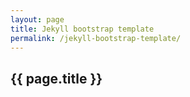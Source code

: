 ```yaml
---
layout: page
title: Jekyll bootstrap template
permalink: /jekyll-bootstrap-template/
---
```



<article class="markdown-body" markdown="1">

# {{ page.title }}

</article>
